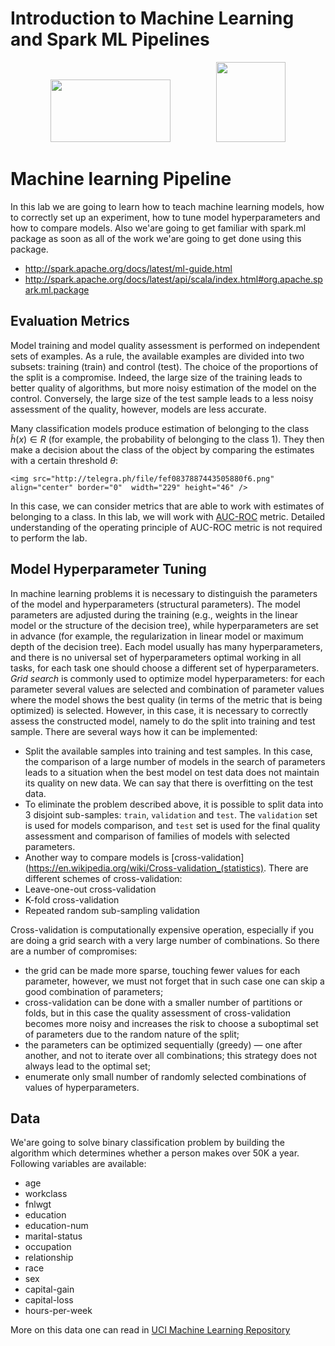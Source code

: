 # Introduction to Machine Learning and Spark ML Pipelines

<div style="text-align:center">
  <img src="https://gitlab.com/droff/ph/raw/477d2a011575887dfb65d36dc3ff4c116f3bf586/logos/Spark-logo.png" width="192" height="100" style="margin-right:70px">
  <img src="https://gitlab.com/droff/ph/raw/477d2a011575887dfb65d36dc3ff4c116f3bf586/logos/spark-notebook-logo.png" width="111" height="128">
</div>

# Machine learning Pipeline

In this lab we are going to learn how to teach machine learning models, how to correctly set up an experiment, how to tune model hyperparameters and how to compare models. Also we'are going to get familiar with spark.ml package as soon as all of the work we'are going to get done using this package.

* http://spark.apache.org/docs/latest/ml-guide.html
* http://spark.apache.org/docs/latest/api/scala/index.html#org.apache.spark.ml.package

## Evaluation Metrics
Model training and model quality assessment is performed on independent sets of examples. As a rule, the available examples are divided into two subsets: training (train) and control (test). The choice of the proportions of the split is a compromise. Indeed, the large size of the training leads to better quality of algorithms, but more noisy estimation of the model on the control. Conversely, the large size of the test sample leads to a less noisy assessment of the quality, however, models are less accurate.

Many classification models produce estimation of belonging to the class $\tilde{h}(x) \in R$ (for example, the probability of belonging to the class 1). They then make a decision about the class of the object by comparing the estimates with a certain threshold $\theta$:

    <img src="http://telegra.ph/file/fef0837887443505880f6.png" align="center" border="0"  width="229" height="46" />


In this case, we can consider metrics that are able to work with estimates of belonging to a class.
In this lab, we will work with [AUC-ROC](https://en.wikipedia.org/wiki/Receiver_operating_characteristic#Area_under_the_curve) metric. Detailed understanding of the operating principle of AUC-ROC metric is not required to perform the lab.
## Model Hyperparameter Tuning
In machine learning problems it is necessary to distinguish the parameters of the model and hyperparameters (structural parameters). The model parameters are adjusted during the training (e.g., weights in the linear model or the structure of the decision tree), while hyperparameters are set in advance (for example, the regularization in linear model or maximum depth of the decision tree). Each model usually has many hyperparameters, and there is no universal set of hyperparameters optimal working in all tasks, for each task one should choose a different set of hyperparameters. _Grid search_ is commonly used to optimize model hyperparameters: for each parameter several values are selected and combination of parameter values where the model shows the best quality (in terms of the metric that is being optimized) is selected. However, in this case, it is necessary to correctly assess the constructed model, namely to do the split into training and test sample. There are several ways how it can be implemented:

 - Split the available samples into training and test samples. In this case, the comparison of a large number of models in the search of parameters leads to a situation when the best model on test data does not maintain its quality on new data. We can say that there is overfitting on the test data.
 - To eliminate the problem described above, it is possible to split data into 3 disjoint sub-samples: `train`, `validation` and `test`. The `validation` set is used for models comparison, and `test` set is used for the final quality assessment and comparison of families of models with selected parameters.
 - Another way to compare models is [cross-validation](https://en.wikipedia.org/wiki/Cross-validation_(statistics). There are different schemes of cross-validation:
  - Leave-one-out cross-validation
  - K-fold cross-validation
  - Repeated random sub-sampling validation
  
Cross-validation is computationally expensive operation, especially if you are doing a grid search with a very large number of combinations. So there are a number of compromises:
 - the grid can be made more sparse, touching fewer values for each parameter, however, we must not forget that in such case one can skip a good combination of parameters;
 - cross-validation can be done with a smaller number of partitions or folds, but in this case the quality assessment of cross-validation becomes more noisy and increases the risk to choose a suboptimal set of parameters due to the random nature of the split;
 - the parameters can be optimized sequentially (greedy) — one after another, and not to iterate over all combinations; this strategy does not always lead to the optimal set;
 - enumerate only small number of randomly selected combinations of values of hyperparameters.
 
 ## Data

We'are going to solve binary classification problem by building the algorithm which determines whether a person makes over 50K a year. Following variables are available:
* age
* workclass
* fnlwgt
* education
* education-num
* marital-status
* occupation
* relationship
* race
* sex
* capital-gain
* capital-loss
* hours-per-week

More on this data one can read in [UCI Machine Learning Repository](http://archive.ics.uci.edu/ml/machine-learning-databases/adult/adult.names)
